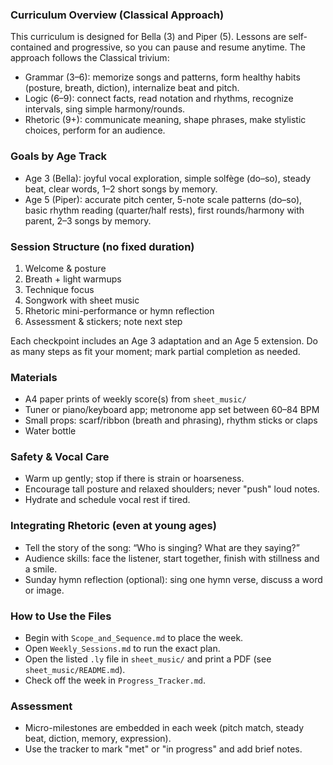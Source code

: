 ### Curriculum Overview (Classical Approach)

This curriculum is designed for Bella (3) and Piper (5). Lessons are self-contained and progressive, so you can pause and resume anytime. The approach follows the Classical trivium:

- Grammar (3–6): memorize songs and patterns, form healthy habits (posture, breath, diction), internalize beat and pitch.
- Logic (6–9): connect facts, read notation and rhythms, recognize intervals, sing simple harmony/rounds.
- Rhetoric (9+): communicate meaning, shape phrases, make stylistic choices, perform for an audience.

### Goals by Age Track
- Age 3 (Bella): joyful vocal exploration, simple solfège (do–so), steady beat, clear words, 1–2 short songs by memory.
- Age 5 (Piper): accurate pitch center, 5-note scale patterns (do–so), basic rhythm reading (quarter/half rests), first rounds/harmony with parent, 2–3 songs by memory.

### Session Structure (no fixed duration)
1) Welcome & posture
2) Breath + light warmups
3) Technique focus
4) Songwork with sheet music
5) Rhetoric mini-performance or hymn reflection
6) Assessment & stickers; note next step

Each checkpoint includes an Age 3 adaptation and an Age 5 extension. Do as many steps as fit your moment; mark partial completion as needed.

### Materials
- A4 paper prints of weekly score(s) from `sheet_music/`
- Tuner or piano/keyboard app; metronome app set between 60–84 BPM
- Small props: scarf/ribbon (breath and phrasing), rhythm sticks or claps
- Water bottle

### Safety & Vocal Care
- Warm up gently; stop if there is strain or hoarseness.
- Encourage tall posture and relaxed shoulders; never "push" loud notes.
- Hydrate and schedule vocal rest if tired.

### Integrating Rhetoric (even at young ages)
- Tell the story of the song: “Who is singing? What are they saying?”
- Audience skills: face the listener, start together, finish with stillness and a smile.
- Sunday hymn reflection (optional): sing one hymn verse, discuss a word or image.

### How to Use the Files
- Begin with `Scope_and_Sequence.md` to place the week.
- Open `Weekly_Sessions.md` to run the exact plan.
- Open the listed `.ly` file in `sheet_music/` and print a PDF (see `sheet_music/README.md`).
- Check off the week in `Progress_Tracker.md`.

### Assessment
- Micro-milestones are embedded in each week (pitch match, steady beat, diction, memory, expression).
- Use the tracker to mark "met" or "in progress" and add brief notes.

